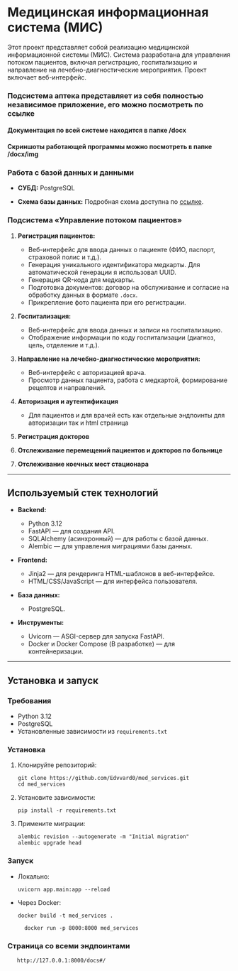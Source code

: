 # Медицинская информационная система (МИС)

Этот проект представляет собой реализацию медицинской информационной системы (МИС).
Система разработана для управления потоком пациентов, включая регистрацию,
госпитализацию и направление на лечебно-диагностические мероприятия.
Проект включает веб-интерфейс.

### Подсистема аптека представляет из себя полностью независимое приложение, его можно посмотреть по ссылке

#### Документация по всей системе находится в папке /docx

#### Скриншоты работающей программы можно посмотреть в папке /docx/img

### Работа с базой данных и данными
- **СУБД:** PostgreSQL 

- **Схема базы данных:** Подробная схема доступна по [ссылке](https://dbdiagram.io/d/670a4c8397a66db9a3bd34fa).


### Подсистема «Управление потоком пациентов»

1. **Регистрация пациентов:**
   - Веб-интерфейс для ввода данных о пациенте (ФИО, паспорт, страховой полис и т.д.).
   - Генерация уникального идентификатора медкарты. Для автоматической генерации я использовал UUID.
   - Генерация QR-кода для медкарты.
   - Подготовка документов: договор на обслуживание и согласие на обработку данных в формате `.docx`.
   - Прикрепление фото пациента при его регистрации.

2. **Госпитализация:**
   - Веб-интерфейс для ввода данных и записи на госпитализацию.
   - Отображение информации по коду госпитализации (диагноз, цель, отделение и т.д.).

3. **Направление на лечебно-диагностические мероприятия:**
   - Веб-интерфейс с авторизацией врача.
   - Просмотр данных пациента, работа с медкартой, формирование рецептов и направлений.

4. **Авторизация и аутентификация**
    - Для пациентов и для врачей есть как отдельные эндпоинты для авторизации так и html страница

5. **Регистрация докторов**
6. **Отслеживание перемещений пациентов и докторов по больнице**

7. **Отслеживание коечных мест стационара**

---

## Используемый стек технологий

- **Backend:** 
  - Python 3.12
  - FastAPI — для создания API.
  - SQLAlchemy (асинхронный) — для работы с базой данных.
  - Alembic — для управления миграциями базы данных.
- **Frontend:**
  - Jinja2 — для рендеринга HTML-шаблонов в веб-интерфейсе.
  - HTML/CSS/JavaScript — для интерфейса пользователя.
- **База данных:**
  - PostgreSQL.

- **Инструменты:**
  - Uvicorn — ASGI-сервер для запуска FastAPI.
  - Docker и Docker Compose (В разработке) — для контейнеризации.

---

## Установка и запуск

### Требования
- Python 3.12
- PostgreSQL
- Установленные зависимости из `requirements.txt`

### Установка
1. Клонируйте репозиторий:
   ```
   git clone https://github.com/Edvvard0/med_services.git
   cd med_services
   ```
2. Установите зависимости:
   ```
   pip install -r requirements.txt
   ```
3. Примените миграции:
   ```
   alembic revision --autogenerate -m "Initial migration"
   alembic upgrade head
   ```

### Запуск
- Локально:
  ```
  uvicorn app.main:app --reload
  ```
- Через Docker:
  ```
  docker build -t med_services .
  ```
  ```commandline
    docker run -p 8000:8000 med_services
    ```

### Страница со всеми эндпоинтами


 ```
    http://127.0.0.1:8000/docs#/
```


